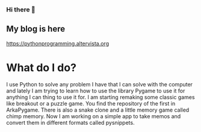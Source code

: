 ### Hi there 👋

## My blog is here
https://pythonprogramming.altervista.org

# What do I do?

I use Python to solve any problem I have that I can solve with the computer and lately I am trying to learn how to use the library Pygame to use it for anything I can thing to use it for. I am starting remaking some classic games like breakout or a puzzle game. You find the repository of the first in ArkaPygame. There is also a snake clone and a little memory game called chimp memory. Now I am working on a simple app to take memos and convert them in different formats called pysnippets.
